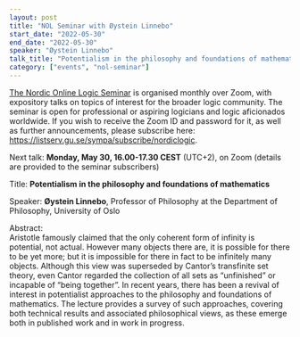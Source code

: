 ```yaml
---
layout: post
title: "NOL Seminar with Øystein Linnebo"
start_date: "2022-05-30"
end_date: "2022-05-30"
speaker: "Øystein Linnebo"
talk_title: "Potentialism in the philosophy and foundations of mathematics"
category: ["events", "nol-seminar"]
---
```

[The Nordic Online Logic Seminar](/the-NOL-seminar.html)
is organised monthly over Zoom, with expository talks on topics of interest for
the broader logic community. The seminar is open for professional or aspiring
logicians and logic aficionados worldwide. If you wish to receive the Zoom ID
and password for it, as well as further announcements, please subscribe here:
<https://listserv.gu.se/sympa/subscribe/nordiclogic>.

Next talk: **Monday, May 30, 16.00-17.30 CEST** (UTC+2), on Zoom (details are
provided to the seminar subscribers)

Title: **Potentialism in the philosophy and foundations of mathematics**

Speaker: **Øystein Linnebo**, Professor of Philosophy at the Department of
Philosophy, University of Oslo

Abstract:  
Aristotle famously claimed that the only coherent form of infinity is potential,
not actual. However many objects there are, it is possible for there to be yet
more; but it is impossible for there in fact to be infinitely many objects.
Although this view was superseded by Cantor’s transfinite set theory, even
Cantor regarded the collection of all sets as “unfinished” or incapable of
“being together”. In recent years, there has been a revival of interest in
potentialist approaches to the philosophy and foundations of mathematics. The
lecture provides a survey of such approaches, covering both technical results
and associated philosophical views, as these emerge both in published work and
in work in progress.
